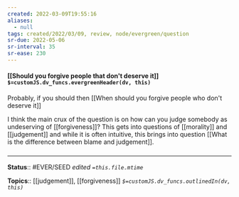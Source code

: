 ```yaml
---
created: 2022-03-09T19:55:16 
aliases:
  - null
tags: created/2022/03/09, review, node/evergreen/question
sr-due: 2022-05-06
sr-interval: 35
sr-ease: 230
---
```


#### [[Should you forgive people that don't deserve it]] `$=customJS.dv_funcs.evergreenHeader(dv, this)`

Probably, if you should then 
[[When should you forgive people who don't deserve it]]

I think the main crux of the question is on how can you judge somebody as undeserving of [[forgiveness]]?
This gets into questions of [[morality]] and [[judgement]] 
and while it is often intuitive, 
this brings into question [[What is the difference between blame and judgement]].

### <hr class="footnote"/>

**Status**:: #EVER/SEED 
*edited `=this.file.mtime`*

**Topics**:: [[judgement]], [[forgiveness]]
*`$=customJS.dv_funcs.outlinedIn(dv, this)`*
